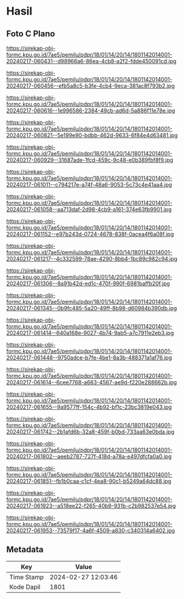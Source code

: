 # Hasil

## Foto C Plano

https://sirekap-obj-formc.kpu.go.id/7ae5/pemilu/pdpr/18/01/14/20/14/1801142014001-20240217-060431--d98966a6-86ea-4cb8-a2f2-fdde450091cd.jpg

https://sirekap-obj-formc.kpu.go.id/7ae5/pemilu/pdpr/18/01/14/20/14/1801142014001-20240217-060456--efb5a8c5-b3fe-4cb4-9eca-381ac8f793b2.jpg

https://sirekap-obj-formc.kpu.go.id/7ae5/pemilu/pdpr/18/01/14/20/14/1801142014001-20240217-060616--1e996586-2384-49cb-ad6d-5a886f11e78e.jpg

https://sirekap-obj-formc.kpu.go.id/7ae5/pemilu/pdpr/18/01/14/20/14/1801142014001-20240217-060821--5e199e90-bdbb-462d-9633-6f84e4d63481.jpg

https://sirekap-obj-formc.kpu.go.id/7ae5/pemilu/pdpr/18/01/14/20/14/1801142014001-20240217-060929--31687ade-1fcd-459c-9c48-e0b389fbf8f9.jpg

https://sirekap-obj-formc.kpu.go.id/7ae5/pemilu/pdpr/18/01/14/20/14/1801142014001-20240217-061011--c794217e-a74f-48a6-9053-5c73c4e41aa4.jpg

https://sirekap-obj-formc.kpu.go.id/7ae5/pemilu/pdpr/18/01/14/20/14/1801142014001-20240217-061058--aa713daf-2d98-4cb9-a161-374e63fb9901.jpg

https://sirekap-obj-formc.kpu.go.id/7ae5/pemilu/pdpr/18/01/14/20/14/1801142014001-20240217-061152--e97b243d-0724-4678-838f-0acea4f6a08f.jpg

https://sirekap-obj-formc.kpu.go.id/7ae5/pemilu/pdpr/18/01/14/20/14/1801142014001-20240217-061217--4c332599-78ae-4290-8bb4-1bc89c982c94.jpg

https://sirekap-obj-formc.kpu.go.id/7ae5/pemilu/pdpr/18/01/14/20/14/1801142014001-20240217-061306--8a91b42d-ed1c-470f-990f-6981baffb20f.jpg

https://sirekap-obj-formc.kpu.go.id/7ae5/pemilu/pdpr/18/01/14/20/14/1801142014001-20240217-061345--0b9fc485-5a20-49ff-8b98-d60984b390db.jpg

https://sirekap-obj-formc.kpu.go.id/7ae5/pemilu/pdpr/18/01/14/20/14/1801142014001-20240217-061414--640a168e-9027-4b74-9ab5-a7c7911e2eb3.jpg

https://sirekap-obj-formc.kpu.go.id/7ae5/pemilu/pdpr/18/01/14/20/14/1801142014001-20240217-061448--9750adce-b7fe-4be1-8a3b-488371a1af76.jpg

https://sirekap-obj-formc.kpu.go.id/7ae5/pemilu/pdpr/18/01/14/20/14/1801142014001-20240217-061614--6cee7768-a663-4567-ae9d-f220e288662b.jpg

https://sirekap-obj-formc.kpu.go.id/7ae5/pemilu/pdpr/18/01/14/20/14/1801142014001-20240217-061655--9a9577ff-154c-4b92-bf1c-23bc3819e043.jpg

https://sirekap-obj-formc.kpu.go.id/7ae5/pemilu/pdpr/18/01/14/20/14/1801142014001-20240217-061742--2b1afd6b-32a8-459f-b0bd-733aa63e0bda.jpg

https://sirekap-obj-formc.kpu.go.id/7ae5/pemilu/pdpr/18/01/14/20/14/1801142014001-20240217-061802--aeeb2787-727f-418d-a78a-e497dfcfa0a0.jpg

https://sirekap-obj-formc.kpu.go.id/7ae5/pemilu/pdpr/18/01/14/20/14/1801142014001-20240217-061851--fb1b0caa-c1cf-4ea8-90c1-b5249a64dc88.jpg

https://sirekap-obj-formc.kpu.go.id/7ae5/pemilu/pdpr/18/01/14/20/14/1801142014001-20240217-061923--a518ee22-f265-40b9-931b-c2b982537e54.jpg

https://sirekap-obj-formc.kpu.go.id/7ae5/pemilu/pdpr/18/01/14/20/14/1801142014001-20240217-061953--73579f17-4a6f-4509-a830-c340314a6402.jpg


## Metadata

| Key        | Value               |
| ---------- | ------------------- |
| Time Stamp | 2024-02-27 12:03:46 |
| Kode Dapil | 1801                |



